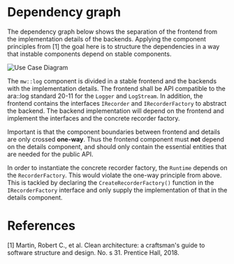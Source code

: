 # Dependency graph

The dependency graph below shows the separation of the frontend from the
implementation details of the backends. Applying the component principles from
[1] the goal here is to structure the dependencies in a way that instable
components depend on stable components.

![Use Case Diagram](https://www.plantuml.com/plantuml/proxy?src=https://raw.githubusercontent.com/swh/ddad_score/mw/log/design/frontend_dependency_graph.uxf?ref=c83de0a646f18071d97680cae5786c3c44f9d848)

The `mw::log` component is divided in a stable frontend and the backends with
the implementation details. The frontend shall be API compatible to the ara::log
standard 20-11 for the `Logger` and `LogStream`. In addition, the frontend
contains the interfaces `IRecorder` and `IRecorderFactory` to abstract the
backend. The backend implementation will depend on the frontend and implement
the interfaces and the concrete recorder factory.

Important is that the component boundaries between frontend and details are only
crossed **one-way**. Thus the frontend component must **not** depend on the details
component, and should only contain the essential entities that are needed for
the public API.

In order to instantiate the concrete recorder factory, the `Runtime` depends on
the `RecorderFactory`. This would violate the one-way principle from above.
This is tackled by declaring the `CreateRecorderFactory()` function in the `IRecorderFactory` interface and only supply the implementation
of that in the details component.

# References

[1] Martin, Robert C., et al. Clean architecture: a craftsman's guide to
software structure and design. No. s 31. Prentice Hall, 2018.
